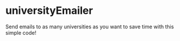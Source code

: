 # universityEmailer
Send emails to as many universities as you want to save time with this simple code!
